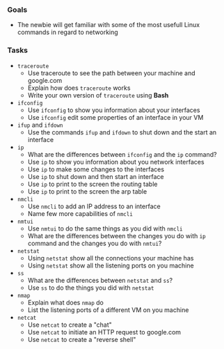 
### Goals
- The newbie will get familiar with some of the most usefull Linux commands in regard to networking

### Tasks
- `traceroute`
  - Use traceroute to see the path between your machine and google.com
  - Explain how does `traceroute` works
  - Write your own version of `traceroute` using **Bash**
- `ifconfig`
  - Use `ifconfig` to show you information about your interfaces
  - Use `ifconfig` edit some properties of an interface in your VM
- `ifup` and `ifdown`
  - Use the commands `ifup` and `ifdown` to shut down and the start an interface
- `ip`
  - What are the differences between `ifconfig` and the `ip` command?
  - Use `ip` to show you information about you network interfaces
  - Use `ip` to make some changes to the interfaces
  - Use `ip` to shut down and then start an interface
  - Use `ip` to print to the screen the routing table
  - Use `ip` to print to the screen the arp table
- `nmcli`
  - Use `nmcli` to add an IP address to an interface
  - Name few more capabilities of `nmcli`
- `nmtui`
  - Use `nmtui` to do the same things as you did with `nmcli`
  - What are the differences between the changes you do with `ip` command and the changes you do with `nmtui`?
- `netstat`
  - Using `netstat` show all the connections your machine has
  - Using `netstat` show all the listening ports on you machine
- `ss`
  - What are the differences between `netstat` and `ss`?
  - Use `ss` to do the things you did with `netstat`
- `nmap`
  - Explain what does `nmap` do
  - List the listening ports of a different VM on you machine
- `netcat`
  - Use `netcat` to create a "chat"
  - Use `netcat` to initiate an HTTP request to google.com
  - Use `netcat` to create a "reverse shell"